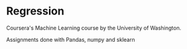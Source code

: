 # Regression

Coursera's Machine Learning course by the University of Washington.

Assignments done with Pandas, numpy and sklearn
